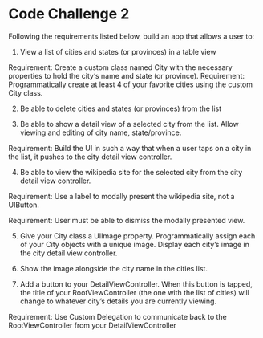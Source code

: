 # Code Challenge 2

Following the requirements listed below, build an app that allows a user to:

1. View a list of cities and states (or provinces) in a table view

  Requirement: Create a custom class named City with the necessary properties to hold the city‘s name and state (or province). Requirement: Programmatically create at least 4 of your favorite cities using the custom City class.

2. Be able to delete cities and states (or provinces) from the list

3. Be able to show a detail view of a selected city from the list. Allow viewing and editing of city name, state/province.

  Requirement: Build the UI in such a way that when a user taps on a city in the list, it pushes to the city detail view controller.

4. Be able to view the wikipedia site for the selected city from the city detail view controller. 

  Requirement: Use a label to modally present the wikipedia site, not a UIButton. 
  
  Requirement: User must be able to dismiss the modally presented view.

5. Give your City class a UIImage property. Programmatically assign each of your City objects with a unique image. Display each city’s image in the city detail view controller.

6. Show the image alongside the city name in the cities list.

7. Add a button to your DetailViewController. When this button is tapped, the title of your RootViewController (the one with the list of cities) will change to whatever city’s details you are currently viewing.

  Requirement: Use Custom Delegation to communicate back to the RootViewController from your DetailViewController
